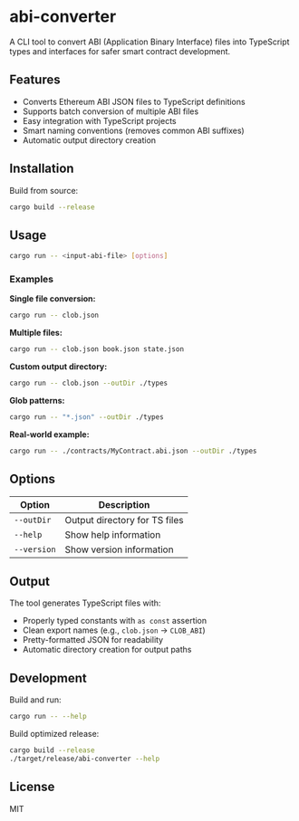# abi-converter

A CLI tool to convert ABI (Application Binary Interface) files into TypeScript types and interfaces for safer smart contract development.

## Features

- Converts Ethereum ABI JSON files to TypeScript definitions
- Supports batch conversion of multiple ABI files
- Easy integration with TypeScript projects
- Smart naming conventions (removes common ABI suffixes)
- Automatic output directory creation

## Installation

Build from source:
```bash
cargo build --release
```

## Usage
```bash
cargo run -- <input-abi-file> [options]
```

### Examples

**Single file conversion:**
```bash
cargo run -- clob.json
```

**Multiple files:**
```bash
cargo run -- clob.json book.json state.json
```

**Custom output directory:**
```bash
cargo run -- clob.json --outDir ./types
```

**Glob patterns:**
```bash
cargo run -- "*.json" --outDir ./types
```

**Real-world example:**
```bash
cargo run -- ./contracts/MyContract.abi.json --outDir ./types
```

## Options

| Option      | Description                       |
|-------------|-----------------------------------|
| `--outDir`  | Output directory for TS files     |
| `--help`    | Show help information             |
| `--version` | Show version information          |

## Output

The tool generates TypeScript files with:
- Properly typed constants with `as const` assertion
- Clean export names (e.g., `clob.json` → `CLOB_ABI`)
- Pretty-formatted JSON for readability
- Automatic directory creation for output paths

## Development

Build and run:
```bash
cargo run -- --help
```

Build optimized release:
```bash
cargo build --release
./target/release/abi-converter --help
```

## License

MIT
